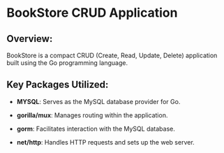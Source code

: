 # BookStore CRUD Application
## Overview:
BookStore is a compact CRUD (Create, Read, Update, Delete) application built using the Go programming language.

## Key Packages Utilized:
- **MYSQL**: Serves as the MySQL database provider for Go.

- **gorilla/mux**: Manages routing within the application.

- **gorm**: Facilitates interaction with the MySQL database.

- **net/http**: Handles HTTP requests and sets up the web server.